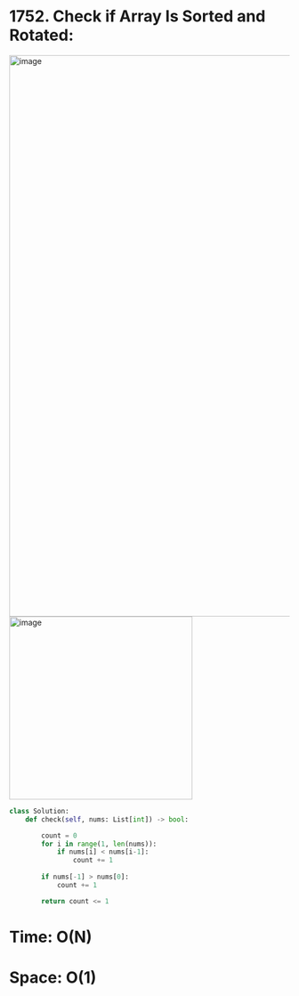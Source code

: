 # 1752. Check if Array Is Sorted and Rotated:

<img width="1009" alt="image" src="https://github.com/jatinbhutka/LeetCode-2022/assets/35987583/1f6b811b-728d-4702-be16-303cdebe6364">
<img width="329" alt="image" src="https://github.com/jatinbhutka/LeetCode-2022/assets/35987583/c521e8a1-e3cc-4bb5-b9be-4aa77afba868">


```python
class Solution:
    def check(self, nums: List[int]) -> bool:

        count = 0
        for i in range(1, len(nums)):
            if nums[i] < nums[i-1]:
                count += 1
        
        if nums[-1] > nums[0]:
            count += 1

        return count <= 1
```

# Time: O(N)
# Space: O(1)
